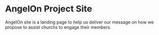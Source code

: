 # AngelOn Project Site

AngelOn site is a landing page to help us deliver our message on how we propose to assist churchs to engage their members.